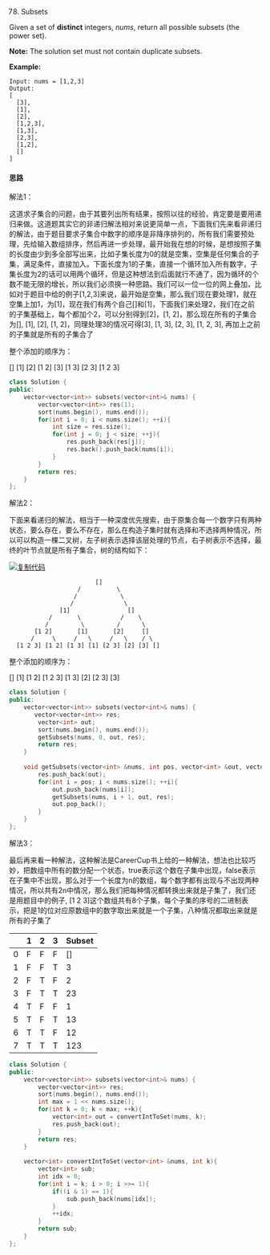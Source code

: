 78. Subsets

Given a set of **distinct** integers, *nums*, return all possible subsets (the power set).

**Note:** The solution set must not contain duplicate subsets.

**Example:**

```
Input: nums = [1,2,3]
Output:
[
  [3],
  [1],
  [2],
  [1,2,3],
  [1,3],
  [2,3],
  [1,2],
  []
]
```

#### 思路

解法1：

这道求子集合的问题，由于其要列出所有结果，按照以往的经验，肯定要是要用递归来做。这道题其实它的非递归解法相对来说更简单一点，下面我们先来看非递归的解法，由于题目要求子集合中数字的顺序是非降序排列的，所有我们需要预处理，先给输入数组排序，然后再进一步处理，最开始我在想的时候，是想按照子集的长度由少到多全部写出来，比如子集长度为0的就是空集，空集是任何集合的子集，满足条件，直接加入。下面长度为1的子集，直接一个循环加入所有数字，子集长度为2的话可以用两个循环，但是这种想法到后面就行不通了，因为循环的个数不能无限的增长，所以我们必须换一种思路。我们可以一位一位的网上叠加，比如对于题目中给的例子[1,2,3]来说，最开始是空集，那么我们现在要处理1，就在空集上加1，为[1]，现在我们有两个自己[]和[1]，下面我们来处理2，我们在之前的子集基础上，每个都加个2，可以分别得到[2]，[1, 2]，那么现在所有的子集合为[], [1], [2], [1, 2]，同理处理3的情况可得[3], [1, 3], [2, 3], [1, 2, 3], 再加上之前的子集就是所有的子集合了

整个添加的顺序为：

[]
[1]
[2]
[1 2]
[3]
[1 3]
[2 3]
[1 2 3]

```c++
class Solution {
public:
    vector<vector<int>> subsets(vector<int>& nums) {
        vector<vector<int>> res(1);
        sort(nums.begin(), nums.end());
        for(int i = 0; i < nums.size(); ++i){
            int size = res.size();
            for(int j = 0; j < size; ++j){
                res.push_back(res[j]);
                res.back().push_back(nums[i]);
            }
        }
        return res;
    }
};
```

解法2：

下面来看递归的解法，相当于一种深度优先搜索，由于原集合每一个数字只有两种状态，要么存在，要么不存在，那么在构造子集时就有选择和不选择两种情况，所以可以构造一棵二叉树，左子树表示选择该层处理的节点，右子树表示不选择，最终的叶节点就是所有子集合，树的结构如下：

[![复制代码](http://common.cnblogs.com/images/copycode.gif)](javascript:void(0);)

```
                        []        
                   /          \        
                  /            \     
                 /              \
              [1]                []
           /       \           /    \
          /         \         /      \        
       [1 2]       [1]       [2]     []
      /     \     /   \     /   \    / \
  [1 2 3] [1 2] [1 3] [1] [2 3] [2] [3] []    
```

整个添加的顺序为：

[]
[1]
[1 2]
[1 2 3]
[1 3]
[2]
[2 3]
[3]

```c++
class Solution {
public:
    vector<vector<int>> subsets(vector<int>& nums) {
       vector<vector<int>> res;
        vector<int> out;
        sort(nums.begin(), nums.end());
        getSubsets(nums, 0, out, res);
        return res;
    }
    
    void getSubsets(vector<int> &nums, int pos, vector<int> &out, vector<vector<int>> &res){
        res.push_back(out);
        for(int i = pos; i < nums.size(); ++i){
            out.push_back(nums[i]);
            getSubsets(nums, i + 1, out, res);
            out.pop_back();
        }
    }
};
```

解法3：

最后再来看一种解法，这种解法是CareerCup书上给的一种解法，想法也比较巧妙，把数组中所有的数分配一个状态，true表示这个数在子集中出现，false表示在子集中不出现，那么对于一个长度为n的数组，每个数字都有出现与不出现两种情况，所以共有2n中情况，那么我们把每种情况都转换出来就是子集了，我们还是用题目中的例子, [1 2 3]这个数组共有8个子集，每个子集的序号的二进制表示，把是1的位对应原数组中的数字取出来就是一个子集，八种情况都取出来就是所有的子集了

|      | 1    | 2    | 3    | Subset |
| ---- | ---- | ---- | ---- | ------ |
| 0    | F    | F    | F    | []     |
| 1    | F    | F    | T    | 3      |
| 2    | F    | T    | F    | 2      |
| 3    | F    | T    | T    | 23     |
| 4    | T    | F    | F    | 1      |
| 5    | T    | F    | T    | 13     |
| 6    | T    | T    | F    | 12     |
| 7    | T    | T    | T    | 123    |

```c++
class Solution {
public:
    vector<vector<int>> subsets(vector<int>& nums) {
        vector<vector<int>> res;
        sort(nums.begin(), nums.end());
        int max = 1 << nums.size();
        for(int k = 0; k < max; ++k){
            vector<int> out = convertIntToSet(nums, k);
            res.push_back(out);
        }
        return res;
    }
    
    vector<int> convertIntToSet(vector<int> &nums, int k){
        vector<int> sub;
        int idx = 0;
        for(int i = k; i > 0; i >>= 1){
            if((i & 1) == 1){
                sub.push_back(nums[idx]);
            }
            ++idx;
        }
        return sub;
    }
};
```

